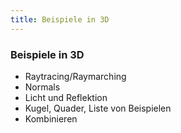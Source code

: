```yaml
---
title: Beispiele in 3D
---
```


### Beispiele in 3D

- Raytracing/Raymarching
- Normals
- Licht und Reflektion
- Kugel, Quader, Liste von Beispielen
- Kombinieren
